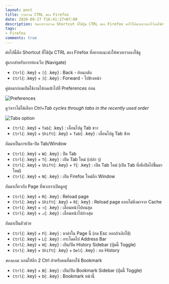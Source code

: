 ```yaml
---
layout: post
title: รวบรวม CTRL ของ Firefox
date: 2020-09-27 T16:41:27+07:00
description: จัดการรวบรวม Shortcut ที่ใช้ปุ่ม CTRL ของ Firefox มาไว้ให้พวกเราเอาไว้กดใช้กัน ลองดูนะเพราะคีย์พวกนี้ช่วยให้เราใช้งาน Firefox ได้สะดวกรวดเร็วขึ้นจริง ๆ
tags:
- Firefox
comments: true
---
```

ต่อไปนี้คือ Shortcut ที่ใช้ปุ่ม CTRL ของ Firefox ที่อยากแนะนำให้พวกเราลองใช้ดู

คู่แรกสำหรับการท่องเว็บ (Navigate)
- `Ctrl`{: .key} + `[`{: .key} : Back - ย้อนกลับ
- `Ctrl`{: .key} + `]`{: .key} : Forward - ไปข้างหน้า

คู่ต่อมาก่อนเปิดใช้งานให้กดเข้าไปที่ Preferences ก่อน

![Preferences](https://res.cloudinary.com/sdees-reallife/image/upload/v1601202946/Screenshot_from_2020-09-27_17.35.09.png)

ดูว่าเราไม่ได้เลือก *Ctrl+Tab cycles through tabs in the recently used order*

![Tabs option](https://res.cloudinary.com/sdees-reallife/image/upload/v1601200793/Screenshot_from_2020-09-27_16.59.13.png)

- `Ctrl`{: .key} + `Tab`{: .key} : เลื่อนไปดู Tab ขวา
- `Ctrl`{: .key} + `Shift`{: .key} + `Tab`{: .key} : เลื่อนไปดู Tab ซ้าย

ถัดมาเป็นการเปิด-ปิด Tab/Window
- `Ctrl`{: .key} + `W`{: .key} : ปิด Tab
- `Ctrl`{: .key} + `T`{: .key} : เปิด Tab ใหม่ (เปล่า ๆ)
- `Ctrl`{: .key} + `Shift`{: .key} + `T`{: .key} : เปิด Tab ใหม่ (เปิด Tab ที่เพิ่งปิดไปขึ้นมาใหม่)
- `Ctrl`{: .key} + `N`{: .key} : เปิด Firefox ใหม่อีก Window

ถัดมาเกี่ยวกับ Page ที่พวกเราเปิดดูอยู่
- `Ctrl`{: .key} + `R`{: .key} : Reload page
- `Ctrl`{: .key} + `Shift`{: .key} + `R`{: .key} : Reload page แบบไม่ดึงมาจาก Cache
- `Ctrl`{: .key} + `↑`{: .key} : เลื่อนหน้าไปบนสุด
- `Ctrl`{: .key} + `↓`{: .key} : เลื่อนหน้าไปล่างสุด

ถัดมาเป็นตัวช่วย
- `Ctrl`{: .key} + `F`{: .key} : หาคำใน Page นี้ (กด Esc ออกถ้าเลิกใช้)
- `Ctrl`{: .key} + `L`{: .key} : กระโดดไป Address Bar
- `Ctrl`{: .key} + `H`{: .key} : เปิด/ปิด History Sidebar (ปุ่มนี้ Toggle)
- `Ctrl`{: .key} + `Shift`{: .key} + `Del`{: .key} : ลบ History

*ของแถม*: แถมให้อีก 2 Ctrl สำหรับคนที่ชอบใช้ Bookmark
- `Ctrl`{: .key} + `B`{: .key} : เปิด/ปิด Bookmark Sidebar (ปุ่มนี้ Toggle)
- `Ctrl`{: .key} + `D`{: .key} : Bookmark หน้านี้
